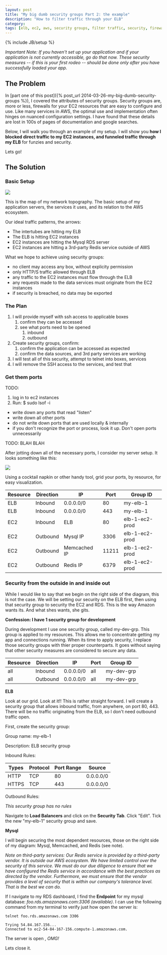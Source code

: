 ```yaml
---
layout: post
title: "My big dumb security groups Part 2: the example"
description: "How to filter traffic through your ELB"
category: 
tags: [elb, ec2, aws, security groups, filter traffic, security, firewall]
---
```

{% include JB/setup %}

_Important Note: If you haven't set up your application and if your application
is not currently accessible, go do that now. These security measures -- if this
is your first rodeo -- should be done only after you have successfully loaded
your app._

## The Problem ##

In [part one of this post]({% post_url 2014-03-26-my-big-dumb-security-groups %}), 
I covered the attributes of security groups. Security groups are, more or less,
firewalls for your EC2 resources that are easy to configure and use. 
Like many services in AWS, the optimal use and implementation  often
hinges on nuanced configuration settings. I have found that these  details are
lost in 100s of pages of documentation and google searches.

Below, I will walk you through an example of my setup. I will show you __how I
blocked direct traffic to my EC2 instances, and funneled traffic through my ELB__
for funzies and security.

Lets go!

## The Solution ##


### Basic Setup ###

<img src="https://docs.google.com/drawings/d/1jSwvaB22e6jU9AEiqLSkvZHzrDT9bhgYXpp9y-bezaQ/pub?w=960&amp;h=450" />

This is the map of my network topography. The basic setup of my application
servers, the services it uses, and its relation to the AWS ecosystem.

Our ideal traffic patterns, the arrows:
 - The intertubes are hitting my ELB  
 - The ELB is hitting EC2 instances
 - EC2 instances are hitting the Mysql RDS server
 - EC2 instances are hitting a 3rd-party Redis service outside of AWS

What we hope to achieve using security groups:
- no client may access any box, without explicity permission
- only HTTP/S traffic allowed through ELB
- any traffic to the EC2 instances must flow through the ELB
- any requests made to the data services must originate from the EC2 instances
- if security is breached, no data may be exported

### The Plan ###

1. I will provide myself with ssh access to applicable boxes
    1. confirm they can be accessed 
    2. see what ports need to be opened
        1. inbound
        2. outbound
2. Create security groups, confirm:
    1. confirm the application can be accessed as expected
    2. confirm the data sources, and 3rd party services are working
3. I will test all of this security, attempt to telnet into boxes, services
4. I will remove the SSH access to the services, and test that

### Get them ports ###

TODO:
1. log in to ec2 instances
2. Run: $ sudo lsof -i
  - write down any ports that read "listen"
  - write down all other ports
  - do not write down ports that are used locally & internally
  - if you don't recognize the port or process, look it up. Don't open ports
    unnecessarily
  
TODO: BLAH BLAH

After jotting down all of the necessary ports, I consider my server setup. It
looks something like this:

<img 
src="https://docs.google.com/drawings/d/1ab8DDSJKRkigdeCZfalgZXATAjyxGYq7q37Un99q42E/pub?w=960&amp;h=450"
/>

Using a cocktail napkin or other handy tool, grid your ports, by resource, for easy
visualization.

| Resource | Direction | IP | Port | Group ID |
| -------- | --------- | -- | ---- | -------- |
| ELB | Inbound | 0.0.0.0/0 | 80 | my-elb-1 |
| ELB | Inbound | 0.0.0.0/0 | 443 | my-elb-1 |
| EC2 | Inbound | ELB | 80 | elb-1-ec2-prod |
| EC2 | Outbound | Mysql IP | 3306 | elb-1-ec2-prod |
| EC2 | Outbound | Memcached IP | 11211 | elb-1-ec2-prod |
| EC2 | Outbound | Redis IP | 6379 | elb-1-ec2-prod |

### Security from the outside in and inside out ###

While I would like to say that we begin on the right side of the diagram, this
is not the case. We will be setting our security on the ELB first, then using
that security group to security the EC2 and RDS. This is the way Amazon wants
its. And what shes wants, she gits.

__Confession: I have 1 security group for development__

During development I use one security group, called
my-dev-grp. This group is applied to my resources. This allows me to
concentrate getting my app and connections running.  When its time to apply
security, I replace those security groups with thier proper counterparts. It
goes without saying that other security measures are considered to secure any
data.

| Resource | Direction | IP | Port | Group ID |
| -------- | --------- | -- | ---- | -------- |
| all | Inbound | 0.0.0.0/0 | all | my-dev-grp |
| all | Outbound | 0.0.0.0/0 | all | my-dev-grp |

__ELB__

Look at our grid. Look at it!! This is rather straight forward. I will create a
security group that allows inbound traffic, from anywhere, on port 80, 443.
There will be no traffic originating from the ELB, so I don't need outbound
traffic open. 

First, create the security group: 

Group name: my-elb-1

Description: ELB security group

Inbound Rules:

| Types | Protocol | Port Range | Source |
| ----- | -------- | ---------- | ------ |
| HTTP | TCP | 80 | 0.0.0.0/0 | 
| HTTPS | TCP | 443| 0.0.0.0/0 |

Outbound Rules:

_This security group has no rules_

Navigate to __Load Balancers__ and click on the __Security Tab__. Click "Edit".
Tick the new "my-elb-1" security group and save.



__Mysql__

I will begin securing the most dependent resources, those on the right side
of my diagram: Mysql, Memcached, and Redis (see note). 

_Note on third-party services:
Our Redis service is provided by a third-party vendor. It is outside our AWS
ecosystem. We have limited control over the security of this service. We must do
our due diligence to ensure that we have configured the Redis service in
accordance with the best practices as directed by the vendor. Furthermore, we
must ensure that the vendor provides a level of security that is within our company's
tolerance level. That is the best we can do._

If I navigate to my RDS dashboard, I find the __Endpoint__ for my mysql
database: _foo.rds.amazonaws.com:3306 (available)_. I can use the following command from
my terminal to verify just how open the server is:

    telnet foo.rds.amazonaws.com 3306
    
    Trying 54.84.167.156...
    Connected to ec2-54-84-167-156.compute-1.amazonaws.com.

The server is open , _OMG!_

Lets close it.
